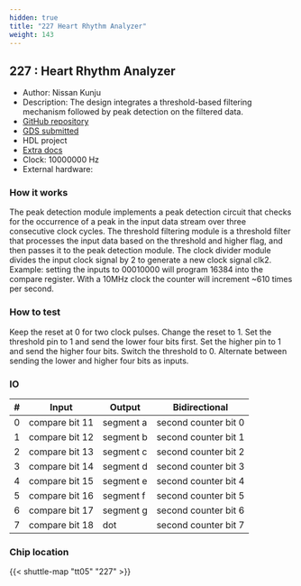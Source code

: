 ```yaml
---
hidden: true
title: "227 Heart Rhythm Analyzer"
weight: 143
---
```


## 227 : Heart Rhythm Analyzer

* Author: Nissan Kunju
* Description: The design integrates a threshold-based filtering mechanism followed by peak detection on the filtered data.
* [GitHub repository](https://github.com/tkmceberl/tt05-tkm-heart)
* [GDS submitted](https://github.com/tkmceberl/tt05-tkm-heart/actions/runs/6755490516)
* HDL project
* [Extra docs]()
* Clock: 10000000 Hz
* External hardware: 



### How it works

The peak detection module implements a peak detection circuit that checks for the occurrence of a peak in the input data stream over three consecutive clock cycles. The threshold filtering module is a threshold filter that processes the input data based on the threshold and higher flag, and then passes it to the peak detection module. The clock divider module divides the input clock signal by 2 to generate a new clock signal clk2.
Example: setting the inputs to 00010000 will program 16384 into the compare register.
With a 10MHz clock the counter will increment ~610 times per second.


### How to test

Keep the reset at 0 for two clock pulses. Change the reset to 1. Set the threshold pin to 1 and send the lower four bits first. Set the higher pin to 1 and send the higher four bits. Switch the threshold to 0. Alternate between sending the lower and higher four bits as inputs.


### IO

| # | Input        | Output       | Bidirectional      |
|---|--------------|--------------| -------------------|
| 0 | compare bit 11  | segment a | second counter bit 0 |
| 1 | compare bit 12  | segment b | second counter bit 1 |
| 2 | compare bit 13  | segment c | second counter bit 2 |
| 3 | compare bit 14  | segment d | second counter bit 3 |
| 4 | compare bit 15  | segment e | second counter bit 4 |
| 5 | compare bit 16  | segment f | second counter bit 5 |
| 6 | compare bit 17  | segment g | second counter bit 6 |
| 7 | compare bit 18  | dot | second counter bit 7 |

### Chip location

{{< shuttle-map "tt05" "227" >}}
